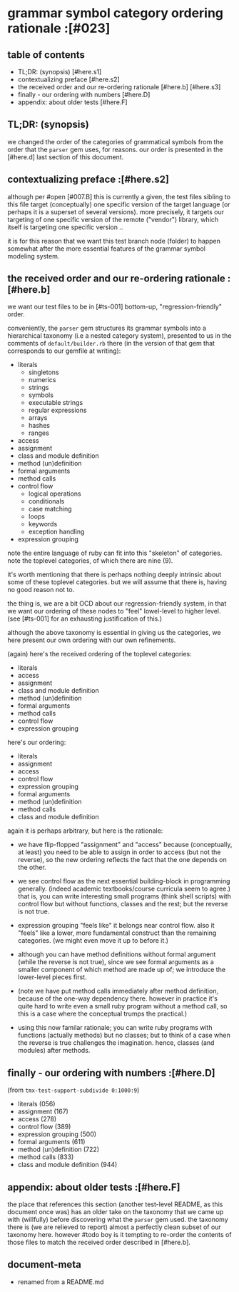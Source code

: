 # grammar symbol category ordering rationale :[#023]

## table of contents

  - TL;DR: (synopsis) [#here.s1]
  - contextualizing preface [#here.s2]
  - the received order and our re-ordering rationale [#here.b]  [#here.s3]
  - finally - our ordering with numbers [#here.D]
  - appendix: about older tests [#here.F]




## TL;DR: (synopsis)

we changed the order of the categories of grammatical symbols from the
order that the `parser` gem uses, for reasons. our order is presented in
the [#here.d] last section of this document.




## contextualizing preface :[#here.s2]

although per #open [#007.B] this is currently a given,
the test files sibling to this file target (conceptually) one specific
version of the target language (or perhaps it is a superset of several
versions). more precisely, it targets our targeting of one specific
version of the remote ("vendor") library, which itself is targeting one
specific version ..

it is for this reason that we want this test branch node (folder) to
happen somewhat after the more essential features of the grammar symbol
modeling system.




## the received order and our re-ordering rationale :[#here.b]

we want our test files to be in [#ts-001] bottom-up, "regression-friendly"
order.

conveniently, the `parser` gem structures its grammar symbols into a
hierarchical taxonomy (i.e a nested category system), presented to us
in the comments of `default/builder.rb` there (in the version of that
gem that corresponds to our gemfile at writing):

  - literals
    - singletons
    - numerics
    - strings
    - symbols
    - executable strings
    - regular expressions
    - arrays
    - hashes
    - ranges
  - access
  - assignment
  - class and module definition
  - method (un)definition
  - formal arguments
  - method calls
  - control flow
    - logical operations
    - conditionals
    - case matching
    - loops
    - keywords
    - exception handling
  - expression grouping

note the entire language of ruby can fit into this "skeleton" of categories.
note the toplevel categories, of which there are nine (9).

it's worth mentioning that there is perhaps nothing deeply intrinsic
about some of these toplevel categories. but we will assume that there is,
having no good reason not to.

the thing is, we are a bit OCD about our regression-friendly system,
in that we want our ordering of these nodes to "feel" lowel-level to
higher level. (see [#ts-001] for an exhausting justification of this.)

although the above taxonomy is essential in giving us the categories,
we here present our own ordering with our own refinements.

(again) here's the received ordering of the toplevel categories:

  - literals
  - access
  - assignment
  - class and module definition
  - method (un)definition
  - formal arguments
  - method calls
  - control flow
  - expression grouping

here's our ordering:

  - literals
  - assignment
  - access
  - control flow
  - expression grouping
  - formal arguments
  - method (un)definition
  - method calls
  - class and module definition

again it is perhaps arbitrary, but here is the rationale:

  - we have flip-flopped "assignment" and "access" because (conceptually,
    at least) you need to be able to assign in order to access (but not the
    reverse), so the new ordering reflects the fact that the one depends on
    the other.

  - we see control flow as the next essential building-block in programming
    generally. (indeed academic textbooks/course curricula seem to agree.)
    that is, you can write interesting small programs (think shell scripts)
    with control flow but without functions, classes and the rest; but the
    reverse is not true.

  - expression grouping "feels like" it belongs near control flow. also it
    "feels" like a lower, more fundamental construct than the remaining
    categories. (we might even move it up to before it.)

  - although you can have method definitions without formal argument
    (while the reverse is not true), since we see formal arguments as a
    smaller component of which method are made up of; we introduce the
    lower-level pieces first.

  - (note we have put method calls immediately after method definition,
    because of the one-way dependency there. however in practice it's quite
    hard to write even a small ruby program without a method call, so this
    is a case where the conceptual trumps the practical.)

  - using this now familar rationale; you can write ruby programs with
    functions (actually methods) but no classes; but to think of a case when
    the reverse is true challenges the imagination. hence, classes (and
    modules) after methods.




## finally - our ordering with numbers :[#here.D]

(from `tmx-test-support-subdivide 0:1000:9`)

  - literals (056)
  - assignment (167)
  - access (278)
  - control flow (389)
  - expression grouping (500)
  - formal arguments (611)
  - method (un)definition (722)
  - method calls (833)
  - class and module definition (944)




## appendix: about older tests :[#here.F]

the place that references this section (another test-level README, as this
document once was)
has an older take on the taxonomy that we came up with (willfully)
before discovering what the `parser` gem used. the taxonomy there is
(we are relieved to report) almost a perfectly clean subset of our taxonomy
here. however #todo boy is it tempting to re-order the contents of those
files to match the received order described in [#here.b].




## document-meta

  - renamed from a README.md
